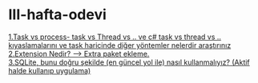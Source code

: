 # III-hafta-odevi


[1.Task vs process- task vs Thread vs .. ve c# task vs thread vs .. kıyaslamalarını ve task haricinde diğer yöntemler nelerdir araştırınız](https://github.com/Kodluyoruz51BootcampMVCCore/iii-hafta-odevi-kubrakarayel/blob/master/Hafta_3/Odev1.md)
<br/>
[2.Extension Nedir? --> Extra paket ekleme.](https://github.com/Kodluyoruz51BootcampMVCCore/iii-hafta-odevi-kubrakarayel/blob/master/Hafta_3/Odev2.md)
<br/>
[3.SQLite, bunu doğru şekilde (en güncel yol ile) nasıl kullanmalıyız? (Aktif halde kullanıp uygulama)]()

